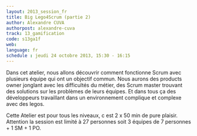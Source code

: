 ```yaml
---
layout: 2013_session_fr
title: Big Lego4Scrum (partie 2)
author: Alexandre CUVA
authorpost: alexandre-cuva
track: 13_gamification
code: s13ga1f
web: 
language: fr
schedule : jeudi 24 octobre 2013, 15:30 - 16:15
---
```


Dans cet atelier, nous allons découvrir comment fonctionne Scrum avec plusieurs équipe qui ont un objectif commun. Nous aurons des products owner jonglant avec les difficultés du métier, des Scrum master trouvant des solutions sur les problèmes de leurs équipes. Et dans tous ça des développeurs travaillant dans un environnement complique et complexe avec des legos.

Cette Atelier est pour tous les niveaux, c est 2 x 50 min de pure plaisir. Attention la session est limité à 27 personnes soit 3 équipes de 7 personnes + 1 SM + 1 PO.
